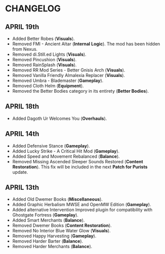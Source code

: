 # CHANGELOG

## APRIL 19th

- Added Better Robes (**Visuals**).
- Removed FMI - Ancient Altar (**Internal Logic**). The mod has been hidden from Nexus.
- Removed di.Still.ed Lights (**Visuals**).
- Removed Pincushion (**Visuals**).
- Removed RainSplash (**Visuals**).
- Removed RR Mod Series - Better Gnisis Arch (**Visuals**).
- Removed Vanilla Friendly Almalexia Replacer (**Visuals**).
- Removed Umbra - Blademaster (**Gameplay**).
- Removed Cloth Helm (**Equipment**).
- Removed the Better Bodies category in its entirety (**Better Bodies**).

## APRIL 18th

- Added Dagoth Ur Welcomes You (**Overhauls**).

## APRIL 14th

- Added Defensive Stance (**Gameplay**).
- Added Lucky Strike - A Critical Hit Mod (**Gameplay**).
- Added Speed and Movement Rebalanced (**Balance**).
- Removed Missing Ascended Sleeper Sounds Restored (**Content Restoration**). This fix will be included in the next **Patch for Purists** update.

## APRIL 13th

- Added Old Dwemer Books (**Miscellaneous**).
- Added Graphic Herbalism MWSE and OpenMW Edition (**Gameplay**).
- Added alternative Intervention Improved plugin for compatibility with Ghostgate Fortress (**Gameplay**).
- Added Smart Merchants (**Balance**).
- Removed Dwemer Books (**Content Restoration**).
- Removed No Interior Blue Water Glow (**Visuals**).
- Removed Happy Harvesting (**Gameplay**).
- Removed Harder Barter (**Balance**).
- Removed Harder Merchants (**Balance**).
